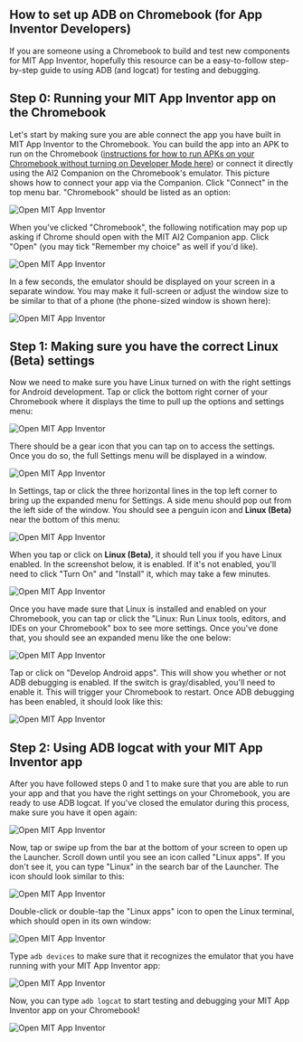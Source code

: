 ## How to set up ADB on Chromebook (for App Inventor Developers)

If you are someone using a Chromebook to build and test new components for MIT App Inventor, hopefully this resource can be a easy-to-follow step-by-step guide to using ADB (and logcat) for testing and debugging.

## Step 0: Running your MIT App Inventor app on the Chromebook

Let's start by making sure you are able connect the app you have built in MIT App Inventor to the Chromebook. You can build the app into an APK to run on the Chromebook ([instructions for how to run APKs on your Chromebook without turning on Developer Mode here](apk_on_chromebook.md)) or connect it directly using the AI2 Companion on the Chromebook's emulator. This picture shows how to connect your app via the Companion. Click "Connect" in the top menu bar. "Chromebook" should be listed as an option:

![Open MIT App Inventor](adb_screenshots/Step-0-0.png)

When you've clicked "Chromebook", the following notification may pop up asking if Chrome should open with the MIT AI2 Companion app. Click "Open" (you may tick "Remember my choice" as well if you'd like).

![Open MIT App Inventor](adb_screenshots/Step-0-1.png)

In a few seconds, the emulator should be displayed on your screen in a separate window. You may make it full-screen or adjust the window size to be similar to that of a phone (the phone-sized window is shown here):

![Open MIT App Inventor](adb_screenshots/Step-0-2.png)


## Step 1: Making sure you have the correct Linux (Beta) settings

Now we need to make sure you have Linux turned on with the right settings for Android development. Tap or click the bottom right corner of your Chromebook where it displays the time to pull up the options and settings menu:

![Open MIT App Inventor](adb_screenshots/Step-1-0.png)

There should be a gear icon that you can tap on to access the settings. Once you do so, the full Settings menu will be displayed in a window. 

![Open MIT App Inventor](adb_screenshots/Step-1-1.png)

In Settings, tap or click the three horizontal lines in the top left corner to bring up the expanded menu for Settings. A side menu should pop out from the left side of the window. You should see a penguin icon and **Linux (Beta)** near the bottom of this menu:

![Open MIT App Inventor](adb_screenshots/Step-1-2.png)

When you tap or click on **Linux (Beta)**, it should tell you if you have Linux enabled. In the screenshot below, it is enabled. If it's not enabled, you'll need to click "Turn On" and "Install" it, which may take a few minutes. 

![Open MIT App Inventor](adb_screenshots/Step-1-3.png)

Once you have made sure that Linux is installed and enabled on your Chromebook, you can tap or click the "Linux: Run Linux tools, editors, and IDEs on your Chromebook" box to see more settings. Once you've done that, you should see an expanded menu like the one below:

![Open MIT App Inventor](adb_screenshots/Step-1-4.png)

Tap or click on "Develop Android apps". This will show you whether or not ADB debugging is enabled. If the switch is gray/disabled, you'll need to enable it. This will trigger your Chromebook to restart. Once ADB debugging has been enabled, it should look like this:

![Open MIT App Inventor](adb_screenshots/Step-1-5.png)

## Step 2: Using ADB logcat with your MIT App Inventor app

After you have followed steps 0 and 1 to make sure that you are able to run your app and that you have the right settings on your Chromebook, you are ready to use ADB logcat. If you've closed the emulator during this process, make sure you have it open again:

![Open MIT App Inventor](adb_screenshots/Step-2-0.png)

Now, tap or swipe up from the bar at the bottom of your screen to open up the Launcher. Scroll down until you see an icon called "Linux apps". If you don't see it, you can type "Linux" in the search bar of the Launcher. The icon should look similar to this:

![Open MIT App Inventor](adb_screenshots/Step-2-1.png)

Double-click or double-tap the "Linux apps" icon to open the Linux terminal, which should open in its own window:

![Open MIT App Inventor](adb_screenshots/Step-2-2.png)

Type `adb devices` to make sure that it recognizes the emulator that you have running with your MIT App Inventor app:

![Open MIT App Inventor](adb_screenshots/Step-2-3.png)

Now, you can type `adb logcat` to start testing and debugging your MIT App Inventor app on your Chromebook!

![Open MIT App Inventor](adb_screenshots/Step-2-4.png)
